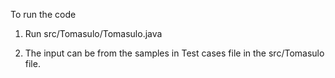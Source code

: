 To run the code

1) Run src/Tomasulo/Tomasulo.java

2) The input can be from the samples in Test cases file in the src/Tomasulo file.
